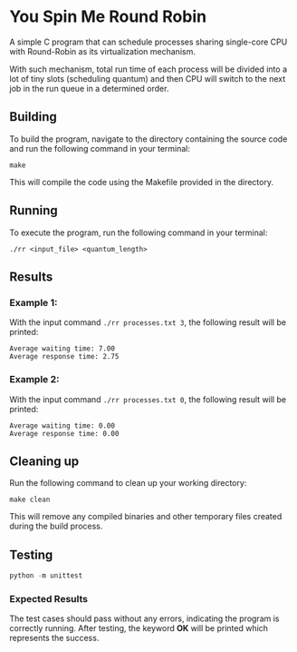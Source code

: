 # You Spin Me Round Robin

A simple C program that can schedule processes sharing single-core CPU with Round-Robin as its virtualization mechanism.

With such mechanism, total run time of each process will be divided into a lot of tiny slots (scheduling quantum) and then CPU will switch to the next job in the run queue in a determined order.

## Building

To build the program, navigate to the directory containing the source code and run the following command in your terminal: 

```shell
make
```

This will compile the code using the Makefile provided in the directory.

## Running

To execute the program, run the following command in your terminal: 
```shell
./rr <input_file> <quantum_length>
```

## Results

### Example 1:

With the input command `./rr processes.txt 3`, the following result will be printed:

```shell
Average waiting time: 7.00
Average response time: 2.75
```

### Example 2:

With the input command `./rr processes.txt 0`, the following result will be printed:

```shell
Average waiting time: 0.00
Average response time: 0.00
```

## Cleaning up

Run the following command to clean up your working directory:

```shell
make clean
```

This will remove any compiled binaries and other temporary files created during the build process.

## Testing

```python
python -m unittest
```

### Expected Results

The test cases should pass without any errors, indicating the program is correctly running. After testing, the keyword **OK** will be printed which represents the success.